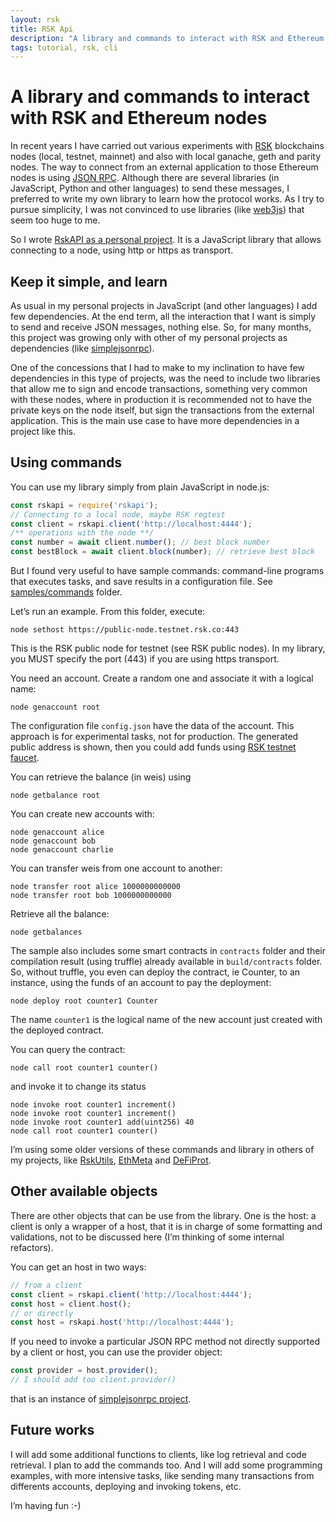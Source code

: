 ```yaml
---
layout: rsk
title: RSK Api
description: "A library and commands to interact with RSK and Ethereum nodes"
tags: tutorial, rsk, cli
---
```


# A library and commands to interact with RSK and Ethereum nodes

In recent years I have carried out various experiments
with [RSK](https://www.rsk.co/) blockchains nodes (local, testnet, mainnet)
and also with local ganache, geth and parity nodes.
The way to connect from an external application to those
Ethereum nodes is using [JSON RPC](https://github.com/ethereum/wiki/wiki/JSON-RPC).
Although there are several libraries (in JavaScript, Python and other languages) to send these messages, I preferred to write my own library to learn how the protocol works. As I try to pursue simplicity, I was not convinced to use libraries
(like [web3js](https://web3js.readthedocs.io/en/v1.2.6/)) that seem too huge to me.

So I wrote [RskAPI as a personal project](https://github.com/ajlopez/rskapi). It is a JavaScript library that allows connecting to a node,
using http or https as transport.

## Keep it simple, and learn

As usual in my personal projects in JavaScript
(and other languages) I add few dependencies.
At the end term, all the interaction that I want
is simply to send and receive JSON messages, nothing else.
So, for many months, this project was growing only with
other of my personal projects as dependencies (like [simplejsonrpc](https://github.com/ajlopez/simplejsonrpc)).

One of the concessions that I had to make to my inclination
to have few dependencies in this type of projects,
was the need to include two libraries that allow me
to sign and encode transactions, something very common
with these nodes, where in production it is recommended
not to have the private keys on the node itself, but
sign the transactions from the external application.
This is the main use case to have more dependencies
in a project like this.

## Using commands

You can use my library simply from plain JavaScript in node.js:

```js
const rskapi = require('rskapi');
// Connecting to a local node, maybe RSK regtest
const client = rskapi.client('http://localhost:4444');
/** operations with the node **/
const number = await client.number(); // best block number
const bestBlock = await client.block(number); // retrieve best block
```

But I found very useful to have sample commands:
command-line programs that executes tasks, and save
results in a configuration file. See [samples/commands](https://github.com/ajlopez/RskApi/tree/master/samples/commands)
folder.

Let’s run an example. From this folder, execute:

```
node sethost https://public-node.testnet.rsk.co:443
```

This is the RSK public node for testnet (see RSK public nodes). In my library, you MUST specify the port (443) if you are using https transport.

You need an account. Create a random one and associate it with a logical name:

```
node genaccount root
```


The configuration file `config.json` have the data of the account. This approach is for experimental tasks, not for production. The generated public address is shown, then you could add funds using
[RSK testnet faucet](https://faucet.rsk.co/).

You can retrieve the balance (in weis) using

```
node getbalance root
```

You can create new accounts with:

```
node genaccount alice
node genaccount bob
node genaccount charlie
```

You can transfer weis from one account to another:

```
node transfer root alice 1000000000000
node transfer root bob 1000000000000
```

Retrieve all the balance:

```
node getbalances
```

The sample also includes some smart contracts in `contracts` folder and their compilation result (using truffle) already available in `build/contracts` folder. So, without truffle, you even can deploy the contract, ie Counter, to an instance, using the funds of an account to pay the deployment:


```
node deploy root counter1 Counter
```

The name `counter1` is the logical name of the new account just created with the deployed contract.

You can query the contract:

```
node call root counter1 counter()
```

and invoke it to change its status

```
node invoke root counter1 increment()
node invoke root counter1 increment()
node invoke root counter1 add(uint256) 40
node call root counter1 counter()
```

I’m using some older versions of these commands and library
 in others of my projects, like [RskUtils](https://github.com/ajlopez/RskUtils/tree/master/transfers),
 [EthMeta](https://github.com/ajlopez/EthMeta/tree/master/commands)
 and [DeFiProt](https://github.com/ajlopez/DeFiProt/tree/master/commands).

## Other available objects

There are other objects that can be use from the library. One is the host: a client is only a wrapper of a host, that it is in charge of some formatting and validations, not to be discussed here (I’m thinking of some internal refactors).

You can get an host in two ways:

```js
// from a client
const client = rskapi.client('http://localhost:4444');
const host = client.host();
// or directly
const host = rskapi.host('http://localhost:4444');
```

If you need to invoke a particular JSON RPC method not directly supported by a client or host, you can use the provider object:

```js
const provider = host.provider();
// I should add too client.provider()
```

that is an instance of [simplejsonrpc project](https://github.com/ajlopez/simplejsonrpc).

## Future works

I will add some additional functions to clients, like log retrieval and code retrieval. I plan to add the commands too. And I will add some programming examples, with more intensive tasks, like sending many transactions from differents accounts, deploying and invoking tokens, etc.

I’m having fun :-)



